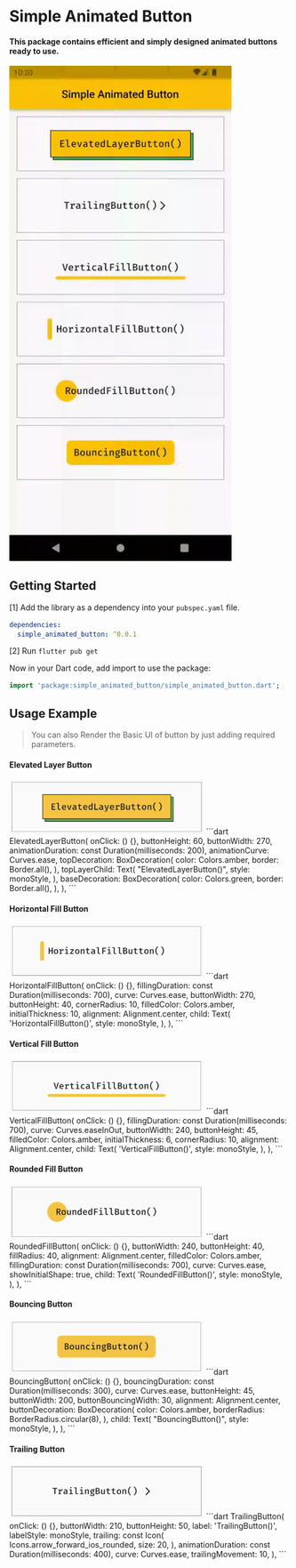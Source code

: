 # Simple Animated Button

#### This package contains efficient and simply designed animated buttons ready to use.

<img src="https://github.com/NachiketGohil/simple_animated_button/blob/03f111358480a8f0cc781a572e659aa6db5f9583/example/screenshots/simple_animated_button.gif"  width="400" alt="package preview">

## Getting Started

[1] Add the library as a dependency into your `pubspec.yaml` file.

```yaml
dependencies:
  simple_animated_button: ^0.0.1
```

[2] Run `flutter pub get`

Now in your Dart code, add import to use the package:

```dart
import 'package:simple_animated_button/simple_animated_button.dart';
```

## Usage Example

> You can also Render the Basic UI of button by just adding required parameters.

#### Elevated Layer Button
<img src="https://github.com/NachiketGohil/simple_animated_button/blob/03f111358480a8f0cc781a572e659aa6db5f9583/example/screenshots/elevated.png" width="350" alt="elevated layer button preview">
```dart
    ElevatedLayerButton(  
      onClick: () {},  
      buttonHeight: 60,  
      buttonWidth: 270,  
      animationDuration: const Duration(milliseconds: 200),  
      animationCurve: Curves.ease,  
      topDecoration: BoxDecoration(  
        color: Colors.amber,  
        border: Border.all(),  
      ),  
      topLayerChild: Text(  
        "ElevatedLayerButton()",  
        style: monoStyle,  
      ),  
      baseDecoration: BoxDecoration(  
        color: Colors.green,  
        border: Border.all(),  
      ),  
    ),
```

#### Horizontal Fill Button
<img src="https://github.com/NachiketGohil/simple_animated_button/blob/03f111358480a8f0cc781a572e659aa6db5f9583/example/screenshots/horizontal.png" width="350" alt="horizontal fill button preview">
```dart
HorizontalFillButton(  
  onClick: () {},  
  fillingDuration: const Duration(milliseconds: 700),  
  curve: Curves.ease,  
  buttonWidth: 270,  
  buttonHeight: 40,  
  cornerRadius: 10,  
  filledColor: Colors.amber,  
  initialThickness: 10,  
  alignment: Alignment.center,  
  child: Text(  
    'HorizontalFillButton()',  
    style: monoStyle,  
  ),  
),
```

#### Vertical Fill Button
<img src="https://github.com/NachiketGohil/simple_animated_button/blob/03f111358480a8f0cc781a572e659aa6db5f9583/example/screenshots/vertical.png" width="350" alt="vertical fill button preview">
```dart
VerticalFillButton(  
  onClick: () {},  
  fillingDuration: const Duration(milliseconds: 700),  
  curve: Curves.easeInOut,  
  buttonWidth: 240,  
  buttonHeight: 45,  
  filledColor: Colors.amber,  
  initialThickness: 6,  
  cornerRadius: 10,  
  alignment: Alignment.center,  
  child: Text(  
    'VerticalFillButton()',  
    style: monoStyle,  
  ),  
),
```

#### Rounded Fill Button
<img src="https://github.com/NachiketGohil/simple_animated_button/blob/03f111358480a8f0cc781a572e659aa6db5f9583/example/screenshots/rounded.png" width="350" alt="rouded fill button preview">
```dart
RoundedFillButton(  
  onClick: () {},  
  buttonWidth: 240,  
  buttonHeight: 40,  
  fillRadius: 40,  
  alignment: Alignment.center,  
  filledColor: Colors.amber,  
  fillingDuration: const Duration(milliseconds: 700),  
  curve: Curves.ease,  
  showInitialShape: true,  
  child: Text(  
    'RoundedFillButton()',  
    style: monoStyle,  
  ),  
),
```

#### Bouncing Button
<img src="https://github.com/NachiketGohil/simple_animated_button/blob/03f111358480a8f0cc781a572e659aa6db5f9583/example/screenshots/bounce.png" width="350" alt="bouncing button preview">
```dart
BouncingButton(  
  onClick: () {},  
  bouncingDuration: const Duration(milliseconds: 300),  
  curve: Curves.ease,  
  buttonHeight: 45,  
  buttonWidth: 200,  
  buttonBouncingWidth: 30,  
  alignment: Alignment.center,  
  buttonDecoration: BoxDecoration(  
    color: Colors.amber,  
    borderRadius: BorderRadius.circular(8),  
  ),  
  child: Text(  
    "BouncingButton()",  
    style: monoStyle,  
  ),  
),
```

#### Trailing Button
<img src="https://github.com/NachiketGohil/simple_animated_button/blob/03f111358480a8f0cc781a572e659aa6db5f9583/example/screenshots/trailing.png" width="350" alt="trailing button preview">
```dart
TrailingButton(  
  onClick: () {},  
  buttonWidth: 210,  
  buttonHeight: 50,  
  label: 'TrailingButton()',  
  labelStyle: monoStyle,  
  trailing: const Icon(  
    Icons.arrow_forward_ios_rounded,  
    size: 20,  
  ),  
  animationDuration: const Duration(milliseconds: 400),  
  curve: Curves.ease,  
  trailingMovement: 10,  
),
```
